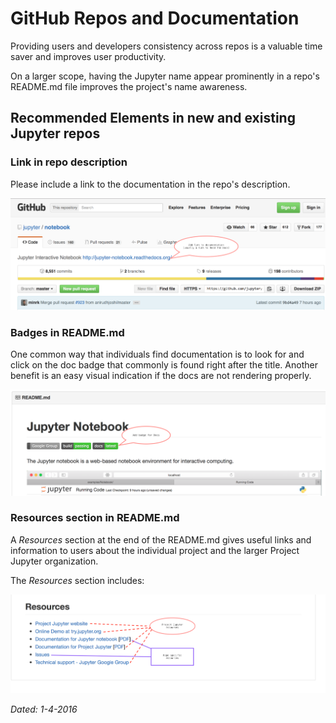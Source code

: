 # GitHub Repos and Documentation

Providing users and developers consistency across repos is a valuable time
saver and improves user productivity.

On a larger scope, having the Jupyter name appear prominently in a repo's
README.md file improves the project's name awareness.

## Recommended Elements in new and existing Jupyter repos

### Link in repo description
Please include a link to the documentation in the repo's description.

![Repo description and documentation link](static/repo-description.png "Screenshot of documentation link in GitHub repo description")

### Badges in README.md
One common way that individuals find documentation is to look for and click
on the doc badge that commonly is found right after the title. Another
benefit is an easy visual indication if the docs are not rendering properly.

![Badges in README.md](static/repo-badges.png "Screenshot of badges displayed under the repo title in the README file")

### Resources section in README.md

A *Resources* section at the end of the README.md gives useful links and
information to users about the individual project and the larger Project
Jupyter organization.

The *Resources* section includes:

![Resources section in README.md](static/repo-resources.png "Screenshot of resource list at end of README file")

*Dated: 1-4-2016*